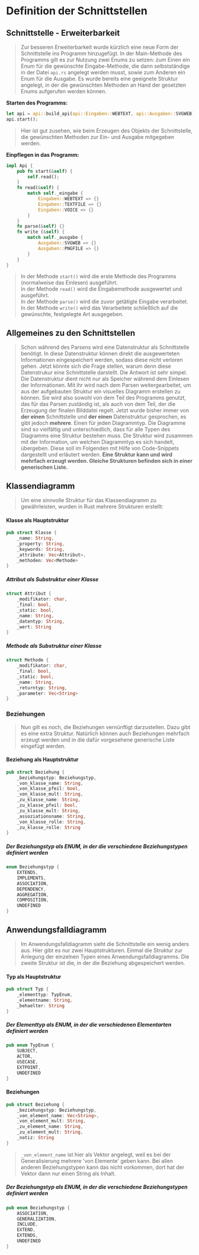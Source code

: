 # Definition der Schnittstellen

## Schnittstelle - Erweiterbarkeit

> Zur besseren Erweiterbarkeit wurde kürzlich eine neue Form der Schnittstelle ins Programm hinzugefügt. In der Main-Methode des Programms gilt es zur Nutzung zwei Enums zu setzen: zum Einen ein Enum für die gewünschte Eingabe-Methode, die dann selbstständige in der Datei `api.rs` angelegt werden musst, sowie zum Anderen ein Enum für die Ausgabe. Es wurde bereits eine geeignete Struktur angelegt, in der die gewünschten Methoden an Hand der gesetzten Enums aufgerufen werden können.

**Starten des Programms:**  
```rust
let api = api::build_api(api::Eingaben::WEBTEXT, api::Ausgaben::SVGWEB);
api.start();
```
> Hier ist gut zusehen, wie beim Erzeugen des Objekts der Schnittstelle, die gewünschten Methoden zur Ein- und Ausgabe mitgegeben werden.

**Einpflegen in das Programm:**
```rust
impl Api {
    pub fn start(&self) {
        self.read();
    }
    fn read(&self) {
        match self._eingabe {
            Eingaben::WEBTEXT => {}
            Eingaben::TEXTFILE => {}
            Eingaben::VOICE => {}
        }
    }
    fn parse(&self) {}
    fn write (&self) {
        match self._ausgabe {
            Ausgaben::SVGWEB => {}
            Ausgaben::PNGFILE => {}
        }
    }
}

```
> In der Methode `start()` wird die erste Methode des Programms (normalweise das Einlesen) ausgeführt.  
> In der Methode `read()` wird die Eingabemethode ausgewertet und ausgeführt.  
> In der Methode `parse()` wird die zuvor getätigte Eingabe verarbeitet.  
> In der Methode `write()` wird das Verarbeitete schließlich auf die gewünschte, festgelegte Art ausgegeben.

## Allgemeines zu den Schnittstellen

> Schon während des Parsens wird eine Datenstruktur als Schnittstelle benötigt. In diese Datenstruktur können direkt die ausgewerteten Informationen eingespeichert werden, sodass diese nicht verloren gehen.
> Jetzt könnte sich die Frage stellen, warum denn diese Datenstrukur eine Schnittstelle darstellt. Die Antwort ist sehr simpel. Die Datenstruktur dient nicht nur als Speicher während dem Einlesen der Informationen.
> Mit ihr wird nach dem Parsen weitergearbeitet, um aus der aufgebauten Struktur ein visuelles Diagramm erstellen zu können. Sie wird also sowohl von dem Teil des Programms genutzt, das für das Parsen zuständig ist, als auch von dem Teil, der die Erzeugung der finalen Bilddatei regelt.
> Jetzt wurde bisher immer von **der einen** Schnittstelle und **der einen** Datenstruktur gesprochen, es gibt jedoch **mehrere**. Einen für jeden Diagrammtyp.
> Die Diagramme sind so vielfältig und unterschiedlich, dass für alle Typen des Diagramms eine Struktur bestehen muss. Die Struktur wird zusammen mit der Information, um welchen Diagrammtyp es sich handelt, übergeben. Diese soll im Folgenden mit Hilfe von Code-Snippets dargestellt und erläutert werden.
> **Eine Struktur kann und wird mehrfach erzeugt werden. Gleiche Strukturen befinden sich in einer generischen Liste.**
## Klassendiagramm

> Um eine sinnvolle Struktur für das Klassendiagramm zu gewährleisten, wurden in Rust mehrere Strukturen erstellt:

#### Klasse als Hauptstruktur
```rust
pub struct Klasse {
    _name: String,
    _property: String,
    _keywords: String,
    _attribute: Vec<Attribut>,
    _methoden: Vec<Methode>
}
```

##### Attribut als Substruktur einer Klasse
```rust
struct Attribut {
    _modifikator: char,
    _final: bool,
    _static: bool,
    _name: String,
    _datentyp: String,
    _wert: String
}
```

##### Methode als Substruktur einer Klasse
```rust
struct Methode {
    _modifikator: char,
    _final: bool,
    _static: bool,
    _name: String,
    _returntyp: String,
    _parameter: Vec<String>
}
```

### Beziehungen
> Nun gilt es noch, die Beziehungen vernünftigt darzustellen. Dazu gibt es eine extra Struktur. Natürlich können auch Beziehungen mehrfach erzeugt werden und in die dafür vorgesehene generische Liste eingefügt werden.

#### Beziehung als Hauptstruktur
```rust
pub struct Beziehung {
    _beziehungstyp: Beziehungstyp,
    _von_klasse_name: String,
    _von_klasse_pfeil: bool,
    _von_klasse_mult: String,
    _zu_klasse_name: String,
    _zu_klasse_pfeil: bool,
    _zu_klasse_mult: String,
    _assoziationsname: String,
    _von_klasse_rolle: String,
    _zu_klasse_rolle: String
}
```

##### Der Beziehungstyp als ENUM, in der die verschiedene Beziehungstypen definiert werden
```rust
enum Beziehungstyp {
    EXTENDS,
    IMPLEMENTS,
    ASSOCIATION,
    DEPENDENCY,
    AGGREGATION,
    COMPOSITION,
    UNDEFINED
}
```
## Anwendungsfalldiagramm
> Im Anwendungsfalldiagramm sieht die Schnittstelle ein wenig anders aus. Hier gibt es nur zwei Hauptstrukturen. Einmal die Struktur zur Anlegung der einzelnen Typen eines Anwendungsfalldiagramms. Die zweite Struktur ist die, in der die Beziehung abgespeichert werden.

#### Typ als Hauptstruktur
```rust
pub struct Typ {
    _elementtyp: TypEnum,
    _elementname: String,
    _behaelter: String
}
```

##### Der Elementtyp als ENUM, in der die verschiedenen Elementarten definiert werden
```rust
pub enum TypEnum {
    SUBJECT,
    ACTOR,
    USECASE,
    EXTPOINT,
    UNDEFINED
}
```

#### Beziehungen
```rust
pub struct Beziehung {
    _beziehungstyp: Beziehungstyp,
    _von_element_name: Vec<String>,
    _von_element_mult: String,
    _zu_element_name: String,
    _zu_element_mult: String,
    _notiz: String
}
```
> `_von_element_name` ist hier als Vektor angelegt, weil es bei der Generalisierung mehrere 'von Elemente' geben kann. Bei allen anderen Beziehungstypen kann das nicht vorkommen, dort hat der Vektor dann nur einen String als Inhalt.

##### Der Beziehungstyp als ENUM, in der die verschiedene Beziehungstypen definiert werden
```rust
pub enum Beziehungstyp {
    ASSOCIATION,
    GENERALIZATION,
    INCLUDE,
    EXTEND,
    EXTENDS,
    UNDEFINED
}
```


